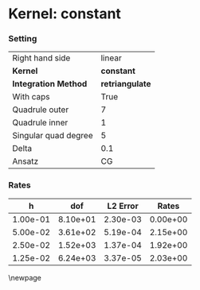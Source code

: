 # Kernel: constant
### Setting
| | |
| --- | --- |
| Right hand side | linear |
| **Kernel** | **constant** |
| **Integration Method** | **retriangulate** |
| With caps | True |
| Quadrule outer | 7 |
| Quadrule inner | 1 |
| Singular quad degree | 5 |
| Delta | 0.1 |
| Ansatz | CG |
### Rates
| h| dof| L2 Error| Rates| 
|---|---|---|---|
| 1.00e-01 | 8.10e+01 | 2.30e-03 | 0.00e+00 |
| 5.00e-02 | 3.61e+02 | 5.19e-04 | 2.15e+00 |
| 2.50e-02 | 1.52e+03 | 1.37e-04 | 1.92e+00 |
| 1.25e-02 | 6.24e+03 | 3.37e-05 | 2.03e+00 |
\newpage 
